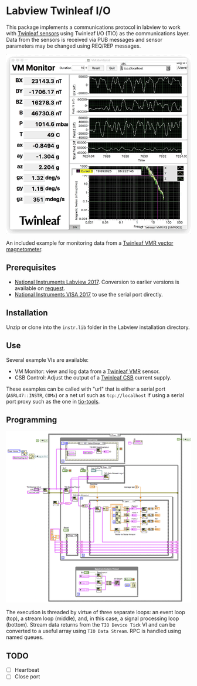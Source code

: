 # Labview Twinleaf I/O

This package implements a communications protocol in labview to work with [Twinleaf sensors](http://www.twinleaf.com) using Twinleaf I/O (TIO) as the communications layer. Data from the sensors is received via PUB messages and sensor parameters may be changed using REQ/REP messages.

![VM Monitor](doc/VMmonitor.gif)

An included example for monitoring data from a [Twinleaf VMR vector magnetometer](http://www.twinleaf.com/vector/VMR).

## Prerequisites

- [National Instruments Labview 2017](https://ni.com/labview). Conversion to earlier versions is available on <a href="mailto:Twinleaf%20<info@twinleaf.com>?subject=tio-labview">request</a>.
- [National Instruments VISA 2017](https://ni.com/visa) to use the serial port directly.

## Installation

Unzip or clone into the `instr.lib` folder in the Labview installation directory. 

## Use

Several example VIs are available:

  - VM Monitor: view and log data from a [Twinleaf VMR](http://www.twinleaf.com/vector/VMR) sensor.
  - CSB Control: Adjust the output of a [Twinleaf CSB](http://www.twinleaf.com/current/CSB) current supply.

These examples can be called with "url" that is either a serial port (`ASRL47::INSTR`, `COMx`) or a net url such as `tcp://localhost` if using a serial port proxy such as the one in [tio-tools](https://github.com/twinleaf/tio-tools). 

## Programming

![VM Monitor](doc/VIexample.png)

The execution is threaded by virtue of three separate loops: an event loop (top), a stream loop (middle), and, in this case, a signal processing loop (bottom). Stream data returns from the `TIO Device Tick` VI and can be converted to a useful array using `TIO Data Stream`. RPC is handled using named queues.

## TODO

  - [ ] Heartbeat
  - [ ] Close port
